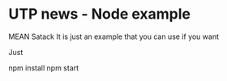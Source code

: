 # UTP news - Node example
MEAN Satack 
 It is just an example that you can use if you want 

 Just 
 
 npm install 
 npm start
